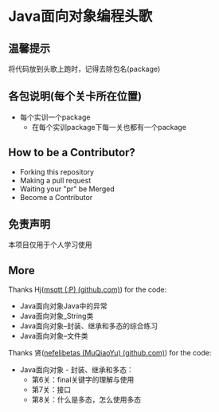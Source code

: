 # Java面向对象编程头歌

## 温馨提示

将代码放到头歌上跑时，记得去除包名(package)

## 各包说明(每个关卡所在位置)

- 每个实训一个package
  - 在每个实训package下每一关也都有一个package

## How to be a Contributor?

- Forking this repository
- Making a pull request
- Waiting your "pr" be Merged
- Become a Contributor

## 免责声明

本项目仅用于个人学习使用

## More

Thanks Hj([msqtt (:P) (github.com)](https://github.com/msqtt)) for the code:

- Java面向对象Java中的异常
- Java面向对象_String类
- Java面向对象–封装、继承和多态的综合练习
- Java面向对象–文件类



Thanks 贤([nefelibetas (MuQiaoYu) (github.com)](https://github.com/nefelibetas)) for the code:

- Java面向对象 - 封装、继承和多态：
  - 第6关：final关键字的理解与使用
  - 第7关：接口
  - 第8关：什么是多态，怎么使用多态

